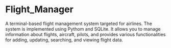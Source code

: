 # Flight_Manager

A terminal-based flight management system targeted for airlines. The system is implemented using Pythom and SQLite. It allows you to manage information about flights, aircraft, pilots, and provides various functionalities for adding, updating, searching, and viewing flight data.
